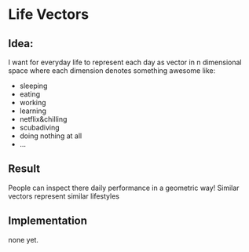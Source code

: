 # Life Vectors
 
## Idea:
I want for everyday life to represent each day as vector in n dimensional space where each dimension denotes something awesome like:
* sleeping
* eating 
* working
* learning
* netflix&chilling
* scubadiving
* doing nothing at all
* ...

## Result
People can inspect there daily performance in a geometric way! 
Similar vectors represent similar lifestyles

## Implementation

none yet.